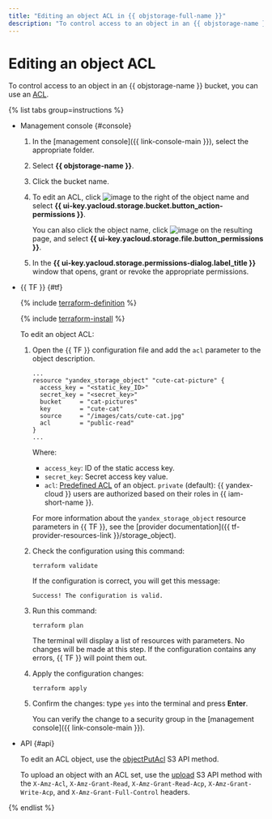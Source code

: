 ```yaml
---
title: "Editing an object ACL in {{ objstorage-full-name }}"
description: "To control access to an object in an {{ objstorage-name }}, you can use an access control list (ACL)."
---
```


# Editing an object ACL

To control access to an object in an {{ objstorage-name }} bucket, you can use an [ACL](../../concepts/acl.md).

{% list tabs group=instructions %}

- Management console {#console}

   1. In the [management console]({{ link-console-main }}), select the appropriate folder.
   1. Select **{{ objstorage-name }}**.
   1. Click the bucket name.
   1. To edit an ACL, click ![image](../../../_assets/console-icons/ellipsis.svg) to the right of the object name and select **{{ ui-key.yacloud.storage.bucket.button_action-permissions }}**.

      You can also click the object name, click ![image](../../../_assets/console-icons/ellipsis.svg) on the resulting page, and select **{{ ui-key.yacloud.storage.file.button_permissions }}**.

   1. In the **{{ ui-key.yacloud.storage.permissions-dialog.label_title }}** window that opens, grant or revoke the appropriate permissions.

- {{ TF }} {#tf}

   {% include [terraform-definition](../../../_tutorials/terraform-definition.md) %}

   
   {% include [terraform-install](../../../_includes/terraform-install.md) %}


   To edit an object ACL:

   1. Open the {{ TF }} configuration file and add the `acl` parameter to the object description.

      ```hcl
      ...
      resource "yandex_storage_object" "cute-cat-picture" {
        access_key = "<static_key_ID>"
        secret_key = "<secret_key>"
        bucket     = "cat-pictures"
        key        = "cute-cat"
        source     = "/images/cats/cute-cat.jpg"
        acl        = "public-read"
      }
      ...
      ```

      Where:
      * `access_key`: ID of the static access key.
      * `secret_key`: Secret access key value.
      * `acl`: [Predefined ACL](../../../storage/concepts/acl.md#predefined-acls) of an object. `private` (default): {{ yandex-cloud }} users are authorized based on their roles in {{ iam-short-name }}.

      For more information about the `yandex_storage_object` resource parameters in {{ TF }}, see the [provider documentation]({{ tf-provider-resources-link }}/storage_object).

   1. Check the configuration using this command:

      ```
      terraform validate
      ```

      If the configuration is correct, you will get this message:

      ```
      Success! The configuration is valid.
      ```

   1. Run this command:

      ```
      terraform plan
      ```

      The terminal will display a list of resources with parameters. No changes will be made at this step. If the configuration contains any errors, {{ TF }} will point them out.

   1. Apply the configuration changes:

      ```
      terraform apply
      ```

   1. Confirm the changes: type `yes` into the terminal and press **Enter**.

      You can verify the change to a security group in the [management console]({{ link-console-main }}).

- API {#api}

   To edit an ACL object, use the [objectPutAcl](../../s3/api-ref/acl/objectput.md) S3 API method.

   To upload an object with an ACL set, use the [upload](../../s3/api-ref/object/upload.md) S3 API method with the `X-Amz-Acl`, `X-Amz-Grant-Read`, `X-Amz-Grant-Read-Acp`, `X-Amz-Grant-Write-Acp`, and `X-Amz-Grant-Full-Control` headers.

{% endlist %}
